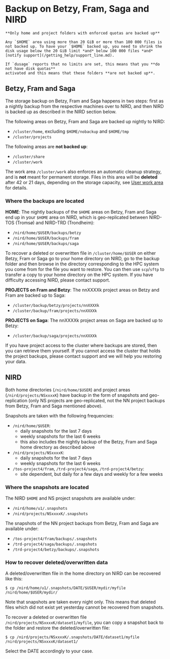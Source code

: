 # Backup on Betzy, Fram, Saga and NIRD

```{warning}
**Only home and project folders with enforced quotas are backed up**

Any `$HOME` area using more than 20 GiB or more than 100 000 files is
not backed up. To have your `$HOME` backed up, you need to shrink the
disk usage below the 20 GiB limit *and* below 100 000 files *and*
[notify support](/getting_help/support_line.md).

If `dusage` reports that no limits are set, this means that you **do not have disk quotas**
activated and this means that these folders **are not backed up**.
```


## Betzy, Fram and Saga

The storage backup on Betzy, Fram and Saga happens in two steps: first as a nightly backup from the
respective machines over to NIRD, and then NIRD is backed up as described in the NIRD section below.

The following areas on Betzy, Fram and Saga are backed up nightly to NIRD:
- `/cluster/home`, excluding `$HOME/nobackup` and `$HOME/tmp`
- `/cluster/projects`

The following areas are **not backed up**:
- `/cluster/share`
- `/cluster/work`

The work area `/cluster/work` also enforces an automatic cleanup strategy, and
is **not** meant for permanent storage.
Files in this area will be **deleted** after 42 or 21 days, depending on the storage capacity,
see [User work area](user-work-area) for details.


### Where the backups are located

**HOME**: The nightly backups of the `$HOME` areas on Betzy, Fram and Saga end up in your `$HOME` area on
NIRD, which is geo-replicated between NIRD-TOS (Tromsø) and NIRD-TRD (Trondheim):
- `/nird/home/$USER/backups/betzy`
- `/nird/home/$USER/backups/fram`
- `/nird/home/$USER/backups/saga`

To recover a deleted or overwritten file in `/cluster/home/$USER` on either Betzy, Fram or Saga
go to your home directory on NIRD, go to the backup folder and then browse in the directory
corresponding to the HPC system you come from for the file you want to restore.
You can then use `scp`/`sftp` to transfer a copy to your home directory on the HPC system.
If you have difficulty accessing NIRD, please contact support.

**PROJECTS on Fram and Betzy**: The nnXXXXk project areas on Betzy and Fram
are backed up to Saga:
- `/cluster/backup/betzy/projects/nnXXXXk`
- `/cluster/backup/fram/projects/nnXXXXk`

**PROJECTS on Saga**: The nnXXXXk project areas on Saga
are backed up to Betzy:
- `/cluster/backup/saga/projects/nnXXXXk`

If you have project access to the cluster where backups are stored, then you
can retrieve them yourself. If you cannot access the cluster that holds the
project backups, please contact support and we will help you restoring your
data.


## NIRD

Both home directories (`/nird/home/$USER`) and project areas (`/nird/projects/NSxxxxK`) have
backup in the form of snapshots and geo-replication (only NS projects are geo-replicated,
not the NN project backups from Betzy, Fram and Saga mentioned above).

Snapshots are taken with the following frequencies:
* `/nird/home/$USER`:
  - daily snapshots for the last 7 days
  - weekly snapshots for the last 6 weeks
  - this also includes the nightly backup of the Betzy, Fram and Saga home directory as described above
* `/nird/projects/NSxxxxK`:
  - daily snapshots for the last 7 days
  - weekly snapshots for the last 6 weeks
* `/tos-project4/fram`, `/trd-project4/saga`, `/trd-project4/betzy`:
  - site dependent, but daily for a few days and weekly for a few weeks


### Where the snapshots are located

The NIRD `$HOME` and NS project snapshots are available under:
- `/nird/home/u1/.snapshots`
- `/nird/projects/NSxxxxK/.snapshots`

The snapshots of the NN project backups from Betzy, Fram and Saga are available under:
- `/tos-project4/fram/backups/.snapshots`
- `/trd-project4/saga/backups/.snapshots`
- `/trd-project4/betzy/backups/.snapshots`


### How to recover deleted/overwritten data

A deleted/overwritten file in the home directory on NIRD can be recovered like this:
```console
$ cp /nird/home/u1/.snapshots/DATE/$USER/mydir/myfile /nird/home/$USER/mydir/
```

Note that snapshots are taken every night only. This means that deleted files
which did not exist yet yesterday cannot be recovered from snapshots.

To recover a deleted or overwritten file `/nird/projects/NSxxxxK/dataset1/myfile`,
you can copy a snapshot back to the folder and restore the deleted/overwritten file:
```console
$ cp /nird/projects/NSxxxxK/.snapshots/DATE/dataset1/myfile /nird/projects/NSxxxxK/dataset1/
```

Select the DATE accordingly to your case.

